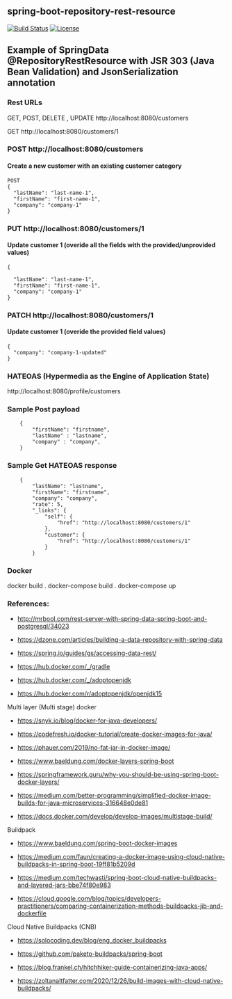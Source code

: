 ## spring-boot-repository-rest-resource

[![Build Status](https://travis-ci.org/fdlessard/spring-boot-repository-rest-resource.svg)](https://travis-ci.org/fdlessard/spring-boot-repository-rest-resource)
[![License](http://img.shields.io/:license-mit-blue.svg)](https://github.com/fdlessard/spring-boot-repository-rest-resource/blob/master/LICENSE)

## Example of SpringData @RepositoryRestResource with JSR 303 (Java Bean Validation) and JsonSerialization annotation



### Rest URLs 

GET, POST, DELETE , UPDATE  http://localhost:8080/customers

GET http://localhost:8080/customers/1


### POST http://localhost:8080/customers

#### Create a new customer with an existing customer category

    POST
    {
      "lastName": "last-name-1",
      "firstName": "first-name-1",
      "company": "company-1"
    }  
    
 ### PUT http://localhost:8080/customers/1
   
 #### Update customer 1 (overide all the fields with the provided/unprovided values)
 
    {

      "lastName": "last-name-1",
      "firstName": "first-name-1",
      "company": "company-1"
    }


 ### PATCH http://localhost:8080/customers/1
   
 #### Update customer 1 (overide the provided field values)
 
    {
      "company": "company-1-updated"
    }

### HATEOAS (Hypermedia as the Engine of Application State)

http://localhost:8080/profile/customers

### Sample Post payload

        {
            "firstName": "firstname",
            "lastName" : "lastname",
            "company" : "company",
        }
        
### Sample Get HATEOAS response        

        {
            "lastName": "lastname",
            "firstName": "firstname",
            "company": "company",
            "rate": 5,
            "_links": {
                "self": {
                    "href": "http://localhost:8080/customers/1"
                },
                "customer": {
                    "href": "http://localhost:8080/customers/1"
                }
            }


### Docker

docker build .
docker-compose build .
docker-compose up


### References: 

 - http://mrbool.com/rest-server-with-spring-data-spring-boot-and-postgresql/34023
 - https://dzone.com/articles/building-a-data-repository-with-spring-data
 - https://spring.io/guides/gs/accessing-data-rest/


 - https://hub.docker.com/_/gradle
 - https://hub.docker.com/_/adoptopenjdk
 - https://hub.docker.com/r/adoptopenjdk/openjdk15


  Multi layer (Multi stage) docker

 - https://snyk.io/blog/docker-for-java-developers/
 - https://codefresh.io/docker-tutorial/create-docker-images-for-java/
 - https://phauer.com/2019/no-fat-jar-in-docker-image/
 - https://www.baeldung.com/docker-layers-spring-boot
 - https://springframework.guru/why-you-should-be-using-spring-boot-docker-layers/
 - https://medium.com/better-programming/simplified-docker-image-builds-for-java-microservices-316648e0de81

 - https://docs.docker.com/develop/develop-images/multistage-build/

 Buildpack

 - https://www.baeldung.com/spring-boot-docker-images
 - https://medium.com/faun/creating-a-docker-image-using-cloud-native-buildpacks-in-spring-boot-19ff81b5209d
 - https://medium.com/techwasti/spring-boot-cloud-native-buildpacks-and-layered-jars-bbe74f80e983

 - https://cloud.google.com/blog/topics/developers-practitioners/comparing-containerization-methods-buildpacks-jib-and-dockerfile


Cloud Native Buildpacks (CNB) 

 - https://solocoding.dev/blog/eng_docker_buildpacks
 - https://github.com/paketo-buildpacks/spring-boot

 - https://blog.frankel.ch/hitchhiker-guide-containerizing-java-apps/
 - https://zoltanaltfatter.com/2020/12/26/build-images-with-cloud-native-buildpacks/
